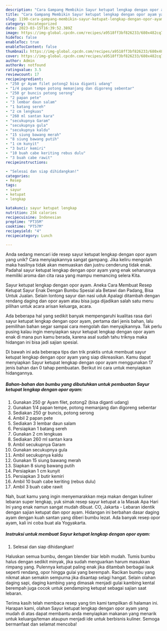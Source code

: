 ```yaml
---
description: "Cara Gampang Membikin Sayur ketupat lengkap dengan opor ayam yang Bisa Manjain Lidah"
title: "Cara Gampang Membikin Sayur ketupat lengkap dengan opor ayam yang Bisa Manjain Lidah"
slug: 1190-cara-gampang-membikin-sayur-ketupat-lengkap-dengan-opor-ayam-yang-bisa-manjain-lidah
category: Uncategorized
date: 2023-03-15T16:39:52.389Z
image: https://img-global.cpcdn.com/recipes/a9518ff3bf826233/680x482cq70/sayur-ketupat-lengkap-dengan-opor-ayam-foto-resep-utama.jpg
hideToc: false
enableToc: true
enableTocContent: false
thumbnail: https://img-global.cpcdn.com/recipes/a9518ff3bf826233/680x482cq70/sayur-ketupat-lengkap-dengan-opor-ayam-foto-resep-utama.jpg
cover: https://img-global.cpcdn.com/recipes/a9518ff3bf826233/680x482cq70/sayur-ketupat-lengkap-dengan-opor-ayam-foto-resep-utama.jpg
author: Admin
authorAv: notfound
ratingvalue: 3.5
reviewcount: 17
recipeingredient:
- "250 gr Ayam filet potong2 bisa diganti udang"
- "1/4 papan tempe potong memanjang dan digoreng sebentar"
- "250 gr buncis potong serong"
- "2 papan pete"
- "3 lembar daun salam"
- "1 batang sereh"
- "2 cm lengkuas"
- "260 ml santan kara"
- "secukupnya Garam"
- "secukupnya gula"
- "secukupnya kaldu"
- "15 siung bawang merah"
- "8 siung bawang putih"
- "1 cm kunyit"
- "3 butir kemiri"
- "10 buah cabe keriting rebus dulu"
- "3 buah cabe rawit"
recipeinstructions:

- "Selesai dan siap dihidangkan!"
categories:
- Resep
tags:
- sayur
- ketupat
- lengkap

katakunci: sayur ketupat lengkap 
nutrition: 234 calories
recipecuisine: Indonesian
preptime: "PT35M"
cooktime: "PT57M"
recipeyield: "4"
recipecategory: Lunch

---
```





Anda sedang mencari ide resep sayur ketupat lengkap dengan opor ayam yang unik? Cara menyiapkannya sangat gampang. Jika keliru mengolah maka hasilnya tidak akan memuaskan dan justru cenderung tidak enak. Padahal sayur ketupat lengkap dengan opor ayam yang enak seharusnya memiliki aroma dan cita rasa yang mampu memancing selera Kita.





Sayur ketupat lengkap dengan opor ayam. Aneka Cara Membuat Resep Ketupat Sayur Enak Dengan Bumbu Spesial ala Betawi dan Padang, Bisa Untuk Jualan. Selain lontong sayur dan nasi uduk Apalagi ditambah dengan rendang daging dan opor ayam atau bisa juga dijadikan salah satu menu pilihan untuk acara arisan keluarga, acara.

Ada beberapa hal yang sedikit banyak mempengaruhi kualitas rasa dari sayur ketupat lengkap dengan opor ayam, pertama dari jenis bahan, lalu pemilihan bahan segar sampai cara mengolah dan menyajikannya. Tak perlu pusing kalau ingin menyiapkan sayur ketupat lengkap dengan opor ayam enak di mana pun kamu berada, karena asal sudah tahu triknya maka hidangan ini bisa jadi sajian spesial.






Di bawah ini ada beberapa tips dan trik praktis untuk membuat sayur ketupat lengkap dengan opor ayam yang siap dikreasikan. Kamu dapat menyiapkan Sayur ketupat lengkap dengan opor ayam menggunakan 17 jenis bahan dan 0 tahap pembuatan. Berikut ini cara untuk menyiapkan hidangannya.

<!--inarticleads1-->

##### Bahan-bahan dan bumbu yang dibutuhkan untuk pembuatan Sayur ketupat lengkap dengan opor ayam:

1. Gunakan 250 gr Ayam filet, potong2 (bisa diganti udang)
1. Gunakan 1/4 papan tempe, potong memanjang dan digoreng sebentar
1. Sediakan 250 gr buncis, potong serong
1. Ambil 2 papan pete
1. Sediakan 3 lembar daun salam
1. Persiapkan 1 batang sereh
1. Gunakan 2 cm lengkuas
1. Sediakan 260 ml santan kara
1. Ambil secukupnya Garam
1. Gunakan secukupnya gula
1. Ambil secukupnya kaldu
1. Gunakan 15 siung bawang merah
1. Siapkan 8 siung bawang putih
1. Persiapkan 1 cm kunyit
1. Persiapkan 3 butir kemiri
1. Ambil 10 buah cabe keriting (rebus dulu)
1. Ambil 3 buah cabe rawit


Nah, buat kamu yang ingin menyemarakkan meja makan dengan kuliner lebaran super lengkap, yuk simak resep sayur ketupat a la Masak Apa Hari Ini yang enak namun sangat mudah dibuat. CO, Jakarta - Lebaran identik dengan sajian ketupat dan opor ayam. Hidangan ini berbahan dasar daging ayam dengan kuah santan yang diberi bumbu lezat. Ada banyak resep opor ayam, kali ini coba buat ala Yogyakarta. 

<!--inarticleads2-->

##### Instruksi untuk membuat Sayur ketupat lengkap dengan opor ayam:


1. Selesai dan siap dihidangkan!

Haluskan semua bumbu, dengan blender biar lebih mudah. Tumis bumbu halus dengan sedikit minyak, jika sudah menguarkan harum masukkan rimpang yang. Pulennya ketupat paling enak jika ditambah berbagai lauk seperti rendang, opor hingga gulai yang berempah. Racikan bumbu yang nikmat akan semakin sempurna jika disantap selagi hangat. Selain olahan daging sapi, daging kambing yang dimasak menjadi gulai kambing kental berempah juga cocok untuk pendamping ketupat sebagai sajian saat lebaran. 

Terima kasih telah membaca resep yang tim kami tampilkan di halaman ini. Harapan kami, olahan Sayur ketupat lengkap dengan opor ayam yang mudah di atas dapat membantu anda menyiapkan makanan yang menarik untuk keluarga/teman ataupun menjadi ide untuk berbisnis kuliner. Semoga bermanfaat dan selamat mencoba!
